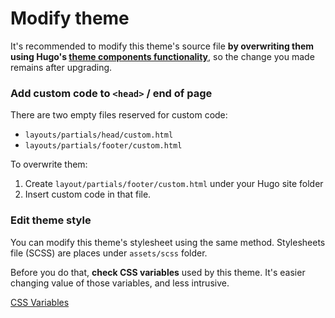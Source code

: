 # Modify theme

It's recommended to modify this theme's source file **by overwriting them using Hugo's [theme components functionality](https://gohugo.io/hugo-modules/theme-components/)**, so the change you made remains after upgrading.

### Add custom code to `<head>` / end of page

There are two empty files reserved for custom code:

* `layouts/partials/head/custom.html`
* `layouts/partials/footer/custom.html`

To overwrite them:

1. Create `layout/partials/footer/custom.html` under your Hugo site folder
2. Insert custom code in that file.

### Edit theme style

You can modify this theme's stylesheet using the same method. Stylesheets file \(SCSS\) are places under `assets/scss` folder.

Before you do that, **check CSS variables** used by this theme. It's easier changing value of those variables, and less intrusive.

[CSS Variables](./css-variables.md)